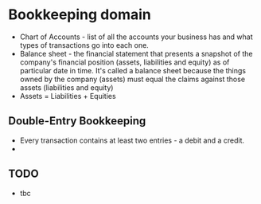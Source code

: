 # Bookkeeping domain

* Chart of Accounts - list of all the accounts your business has and what types of transactions go into each one.
* Balance sheet - the financial statement that presents a snapshot of the company's financial position (assets, liabilities and equity) as of particular date in time. It's called a balance sheet because the things owned by the company (assets) must equal the claims against those assets (liabilities and equity)
* Assets = Liabilities + Equities

## Double-Entry Bookkeeping

* Every transaction contains at least two entries - a debit and a credit.
* 

## TODO

* tbc
